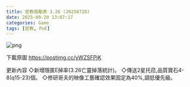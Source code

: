 ```yaml
---
title: 密教獎勵表 3.26 (20250720)
date: 2025-09-20 13:07:17
categories: Game
tags: [密教, PoE]
---
```

![png](https://i.postimg.cc/GrRMYZLx/Betrayal-Data20250720.png)

下載原圖 https://postimg.cc/yWZSFPjK

更新內容
◇新增隱匿E掉率(3.26亡靈掉落統計)。
◇傳送2星托菈,品質寶石4-8(q15-23)個。
◇修研哥夫的映像工藝確認效果固定為40%,調低優先級。